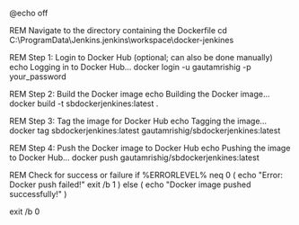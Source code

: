 @echo off

REM Navigate to the directory containing the Dockerfile
cd C:\ProgramData\Jenkins\.jenkins\workspace\docker-jenkines

REM Step 1: Login to Docker Hub (optional; can also be done manually)
echo Logging in to Docker Hub...
docker login -u gautamrishig -p your_password

REM Step 2: Build the Docker image
echo Building the Docker image...
docker build -t sbdockerjenkines:latest .

REM Step 3: Tag the image for Docker Hub
echo Tagging the image...
docker tag sbdockerjenkines:latest gautamrishig/sbdockerjenkines:latest

REM Step 4: Push the Docker image to Docker Hub
echo Pushing the image to Docker Hub...
docker push gautamrishig/sbdockerjenkines:latest

REM Check for success or failure
if %ERRORLEVEL% neq 0 (
    echo "Error: Docker push failed!"
    exit /b 1
) else (
    echo "Docker image pushed successfully!"
)

exit /b 0
